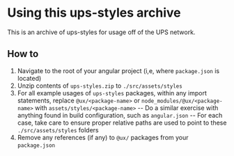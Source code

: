 # Using this ups-styles archive		

This is an archive of ups-styles for usage off of the UPS network.

## How to

1. Navigate to the root of your angular project (i,e, where `package.json` is located)
2. Unzip contents of `ups-styles.zip` to `./src/assets/styles`
3. For all example usages of `ups-styles` packages, within any import statements, replace `@ux/<package-name>` or `node_modules/@ux/<package-name>` with `assets/styles/<package-name>` 
-- Do a similar exercise with anything found in build configuration, such as `angular.json`
-- For each case, take care to ensure proper relative paths are used to point to these `./src/assets/styles` folders
4. Remove any references (if any) to `@ux/` packages from your `package.json`